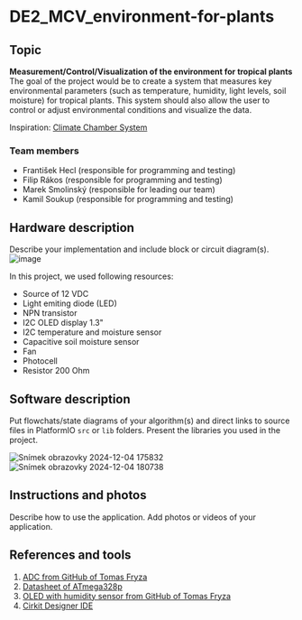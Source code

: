 # DE2_MCV_environment-for-plants

## Topic

**Measurement/Control/Visualization of the environment for tropical plants**
The goal of the project would be to create a system that measures key environmental parameters (such as temperature, humidity, light levels, soil moisture) for tropical plants. This system should also allow the user to control or adjust environmental conditions and visualize the data.

Inspiration: [Climate Chamber System](https://projecthub.arduino.cc/ms_peach/climate-chamber-system-c545de)

### Team members

* František Hecl (responsible for programming and testing)
* Filip Rákos (responsible for programming and testing)
* Marek Smolinský (responsible for leading our team)
* Kamil Soukup (responsible for programming and testing)

## Hardware description

Describe your implementation and include block or circuit diagram(s).
![image](https://github.com/user-attachments/assets/920e9da3-cd24-4cf3-a0df-5ade5083d01e)

In this project, we used following resources:
* Source of 12 VDC
* Light emiting diode (LED)
* NPN transistor
* I2C OLED display 1.3"
* I2C temperature and moisture sensor
* Capacitive soil moisture sensor
* Fan
* Photocell
* Resistor 200 Ohm


## Software description

Put flowchats/state diagrams of your algorithm(s) and direct links to source files in PlatformIO `src` or `lib` folders. Present the libraries you used in the project.

![Snímek obrazovky 2024-12-04 175832](https://github.com/user-attachments/assets/0a1538ac-2a28-4376-aba4-c1dffa8382f1)
![Snímek obrazovky 2024-12-04 180738](https://github.com/user-attachments/assets/c8d589ad-aca9-4af2-b3a3-182ff79c5a48)


## Instructions and photos

Describe how to use the application. Add photos or videos of your application.

## References and tools

1. [ADC from GitHub of Tomas Fryza](https://github.com/tomas-fryza/avr-course/tree/master/archive/labx-adc)
2. [Datasheet of ATmega328p](https://www.microchip.com/en-us/product/ATmega328p)
3. [OLED with humidity sensor from GitHub of Tomas Fryza](https://github.com/tomas-fryza/avr-course/tree/master/solutions/lab6-i2c-sensor-oled)
4. [Cirkit Designer IDE](https://app.cirkitdesigner.com/)

